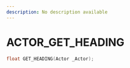 ```yaml
---
description: No description available 
---
```


# ACTOR\_GET_HEADING

```cpp
float GET_HEADING(Actor _Actor);
```